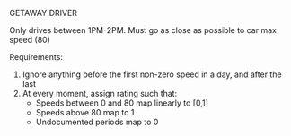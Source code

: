 GETAWAY DRIVER

Only drives between 1PM-2PM. Must go as close as possible to car max speed (80)

Requirements:

1. Ignore anything before the first non-zero speed in a day, and after the last
2. At every moment, assign rating such that:
	* Speeds between 0 and 80 map linearly to [0,1]
	* Speeds above 80 map to 1
	* Undocumented periods map to 0
